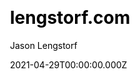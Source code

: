 ---
title: lengstorf.com
github: https://github.com/jlengstorf/lengstorf.com
demo: https://www.lengstorf.com/
license: MIT
author: Jason Lengstorf
author_link: ''
date: 2021-04-29T00:00:00.000Z
ssg:
  - Gatsby
cms: null
css: null
category:
  - Blog
description: Source for lengstorf.com, Jason Lengstorf's personal site.
draft: true
publish_date: '2012-10-07T02:44:31Z'
update_date: '2022-08-22T00:57:20Z'
github_star: 217
github_fork: 54
---